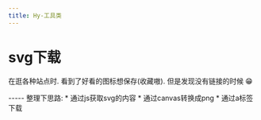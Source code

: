```yaml
---
title: Hy-工具类
---
```


# svg下载

在逛各种站点时. 看到了好看的图标想保存(收藏嗷). 但是发现没有链接的时候 😁


<script setup>
import Index from './components/hyExportSvg.vue';
import { svgCode } from './assets/code/code';
</script>

<ClientOnly>
    <Index/>
</ClientOnly>
-----
整理下思路:
* 通过js获取svg的内容
* 通过canvas转换成png
* 通过a标签下载

<ClientOnly>
    <hyCode :code="svgCode"/>
</ClientOnly>

